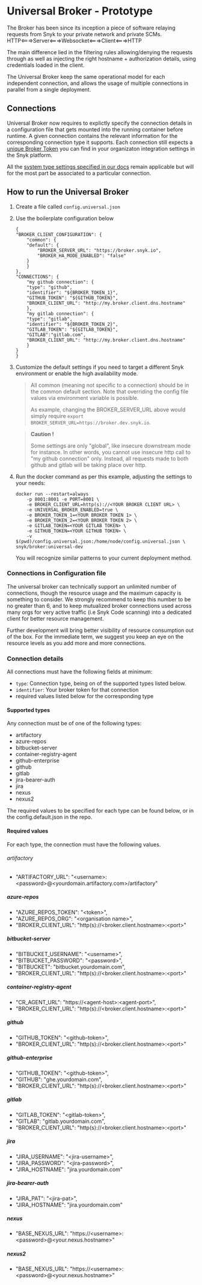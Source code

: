 # Universal Broker - Prototype

The Broker has been since its inception a piece of software relaying requests from Snyk to your private network and private SCMs.
HTTP<===>Server<===>Websocket<===>Client<===>HTTP

The main difference lied in the filtering rules allowing/denying the requests through as well as injecting the right hostname + authorization details, using credentials loaded in the client.

The Universal Broker keep the same operational model for each independent connection, and allows the usage of multiple connections in parallel from a single deployment.

## Connections

Universal Broker now requires to explictly specify the connection details in a configuration file that gets mounted into the running container before runtime.
A given connection contains the relevant information for the corresponding connection type it supports.
Each connection still expects a [unique Broker Token](https://docs.snyk.io/enterprise-setup/snyk-broker/prepare-snyk-broker-for-deployment#generate-credentials-in-the-target-application-for-snyk-broker) you can find in your organizaton integration settings in the Snyk platform.

All the [system type settings specified in our docs](https://docs.snyk.io/enterprise-setup/snyk-broker/install-and-configure-snyk-broker/install-and-configure-broker-using-docker#installation-using-docker) remain applicable but will for the most part be associated to a particular connection.

## How to run the Universal Broker
1. Create a file called `config.universal.json`
2. Use the boilerplate configuration below
    ```
    {
    "BROKER_CLIENT_CONFIGURATION": {
        "common": {
        "default": {
            "BROKER_SERVER_URL": "https://broker.snyk.io",
            "BROKER_HA_MODE_ENABLED": "false"
        }
        }
    },
    "CONNECTIONS": {
        "my github connection": {
        "type": "github",
        "identifier": "${BROKER_TOKEN_1}",
        "GITHUB_TOKEN": "${GITHUB_TOKEN}",
        "BROKER_CLIENT_URL": "http://my.broker.client.dns.hostname"
        },
        "my gitlab connection": {
        "type": "gitlab",
        "identifier": "${BROKER_TOKEN_2}",
        "GITLAB_TOKEN": "${GITLAB_TOKEN}",
        "GITLAB":"gitlab.com",
        "BROKER_CLIENT_URL": "http://my.broker.client.dns.hostname"
        }
    }
    }
    ```
3. Customize the default settings if you need to target a different Snyk environment or enable the high availability mode.
    > All common (meaning not specific to a connection) should be in the common default section.
    Note that overriding the config file values via environment variable is possible.
    >
    > As example, changing the BROKER_SERVER_URL above would simply require `export BROKER_SERVER_URL=https://broker.dev.snyk.io`.

    > **Caution !**
    >
    > Some settings are only "global", like insecure downstream mode for instance. In other words, you cannot use insecure http call to "my github connection" only. Instead, all requests made to both github and gitlab will be taking place over http.

4. Run the docker command as per this example, adjusting the settings to your needs:
    ```
    docker run --restart=always 
        -p 8001:8001 -e PORT=8001 \
        -e BROKER_CLIENT_URL=http(s)://<YOUR BROKER CLIENT URL> \
        -e UNIVERSAL_BROKER_ENABLED=true \
        -e BROKER_TOKEN_1=<YOUR BROKER TOKEN 1> \
        -e BROKER_TOKEN_2=<YOUR BROKER TOKEN 2> \
        -e GITLAB_TOKEN=<YOUR GITLAB TOKEN> \
        -e GITHUB_TOKEN=<YOUR GITHUB TOKEN> \
        -v $(pwd)/config.universal.json:/home/node/config.universal.json \
    snyk/broker:universal-dev
    ```
    You will recognize similar patterns to your current deployment method.

### Connections in Configuration file

The universal broker can technically support an unlimited number of connections, though the resource usage and the maximum capacity is something to consider. We strongly recommend to keep this number to be no greater than 6, and to keep mutualized broker connections used across many orgs for very active traffic (i.e Snyk Code scanning) into a dedicated client for better resource management.

Further development will bring better visibility of resource consumption out of the box. For the immediate term, we suggest you keep an eye on the resource levels as you add more and more connections.

### Connection details

All connections must have the following fields at minimum:
- `type`: Connection type, being on of the supported types listed below.
- `identifier`: Your broker token for that connection
- required values listed below for the corresponding type

#### Supported types
Any connection must be of one of the following types:
- artifactory
- azure-repos
- bitbucket-server
- container-registry-agent
- github-enterprise
- github
- gitlab
- jira-bearer-auth
- jira
- nexus
- nexus2

The required values to be specified for each type can be found below, or in the config.default.json in the repo.

#### Required values

For each type, the connection must have the following values.

###### artifactory
- "ARTIFACTORY_URL": "\<username>:\<password>@<yourdomain.artifactory.com>/artifactory"

##### azure-repos
- "AZURE_REPOS_TOKEN": "\<token>",
- "AZURE_REPOS_ORG": "\<organisation name>",
- "BROKER_CLIENT_URL": "http(s)://<broker.client.hostname>:\<port>"

##### bitbucket-server
- "BITBUCKET_USERNAME": "\<username>",
- "BITBUCKET_PASSWORD": "\<password>",
- "BITBUCKET": "bitbucket.yourdomain.com",
- "BROKER_CLIENT_URL": "http(s)://<broker.client.hostname>:\<port>"

##### container-registry-agent
- "CR_AGENT_URL": "https://\<agent-host>:\<agent-port>",
- "BROKER_CLIENT_URL": "http(s)://<broker.client.hostname>:\<port>"

##### github
- "GITHUB_TOKEN": "\<github-token>",
- "BROKER_CLIENT_URL": "http(s)://<broker.client.hostname>:\<port>"

##### github-enterprise
- "GITHUB_TOKEN": "\<github-token>",
- "GITHUB": "ghe.yourdomain.com",
- "BROKER_CLIENT_URL": "http(s)://<broker.client.hostname>:\<port>"

##### gitlab
- "GITLAB_TOKEN": "\<gitlab-token>",
- "GITLAB": "gitlab.yourdomain.com",
- "BROKER_CLIENT_URL": "http(s)://<broker.client.hostname>:\<port>"

##### jira
- "JIRA_USERNAME": "\<jira-username>",
- "JIRA_PASSWORD": "\<jira-password>",
- "JIRA_HOSTNAME": "jira.yourdomain.com"

##### jira-bearer-auth
- "JIRA_PAT": "\<jira-pat>",
- "JIRA_HOSTNAME": "jira.yourdomain.com"

##### nexus
- "BASE_NEXUS_URL": "https://\<username>:\<password>@<your.nexus.hostname>"

##### nexus2
- "BASE_NEXUS_URL": "https://\<username>:\<password>@<your.nexus.hostname>"